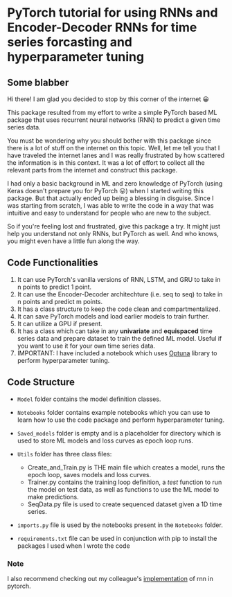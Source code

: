 # PyTorch tutorial for using RNNs and Encoder-Decoder RNNs for time series forcasting and hyperparameter tuning

## Some blabber

Hi there! I am glad you decided to stop by this corner of the internet :grinning:

This package resulted from my effort to write a simple PyTorch based ML package that uses recurrent neural networks (RNN) to predict a given time series data. 

You must be wondering why you should bother with this package since there is a lot of stuff on the internet on this topic. Well, let me tell you that I have traveled the internet lanes and I was really frustrated by how scattered the information is in this context. It was a lot of effort to collect all the relevant parts from the internet and construct this package. 

I had only a basic background in ML and zero knowledge of PyTorch (using Keras doesn't prepare you for PyTorch :stuck_out_tongue:) when I started writing this package. But that actually ended up being a blessing in disguise. Since I was starting from scratch, I was able to write the code in a way that was intuitive and easy to understand for people who are new to the subject.

So if you're feeling lost and frustrated, give this package a try. It might just help you understand not only RNNs, but PyTorch as well. And who knows, you might even have a little fun along the way.

## Code Functionalities
1. It can use PyTorch's vanilla versions of RNN, LSTM, and GRU to take in n points to predict 1 point.
2. It can use the Encoder-Decoder architechture (i.e. seq to seq) to take in n points and predict m points. 
3. It has a class structure to keep the code clean and compartmentalized.
4. It can save PyTorch models and load earlier models to train further.
5. It can utilize a GPU if present.
6. It has a class which can take in any **univariate** and **equispaced** time series data and prepare dataset to train the defined ML model. Useful if you want to use it for your own time series data.
7. IMPORTANT: I have included a notebook which uses [Optuna](https://optuna.org/) library to perform hyperparameter tuning.


## Code Structure
* `Model` folder contains the model definition classes. 

* `Notebooks` folder contains example notebooks which you can use to learn how to use the code package and perform hyperparameter tuning.

* `Saved_models` folder is empty and is a placeholder for directory which is used to store ML models and loss curves as epoch loop runs.

* `Utils` folder has three class files:
    * Create_and_Train.py is THE main file which creates a model, runs the epoch loop, saves models and loss curves.
    * Trainer.py contains the training loop definition, a _test_ function to run the model on test data, as well as functions to use the ML model to make predictions. 
    * SeqData.py file is used to create sequenced dataset given a 1D time series.

* `imports.py` file is used by the notebooks present in the `Notebooks` folder.

* `requirements.txt` file can be used in conjunction with pip to install the packages I used when I wrote the code

### Note 
I also recommend checking out my colleague's [implementation](https://github.com/lkulowski/LSTM_encoder_decoder) of rnn in pytorch.
